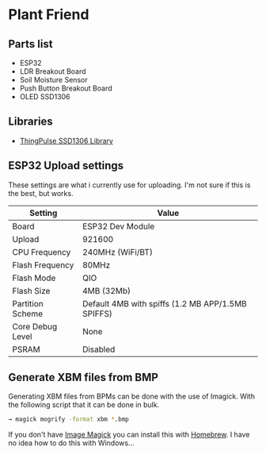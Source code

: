 # Plant Friend

## Parts list
- ESP32
- LDR Breakout Board
- Soil Moisture Sensor
- Push Button Breakout Board
- OLED SSD1306

## Libraries
- [ThingPulse SSD1306 Library](https://github.com/ThingPulse/esp8266-oled-ssd1306)

## ESP32 Upload settings
These settings are what i currently use for uploading. I'm not sure if this is the best, but works.

| Setting | Value |
| --- | --- |
| Board | ESP32 Dev Module |
| Upload | 921600 |
| CPU Frequency | 240MHz (WiFi/BT) |
| Flash Frequency | 80MHz |
| Flash Mode | QIO |
| Flash Size | 4MB (32Mb) |
| Partition Scheme | Default 4MB with spiffs (1.2 MB APP/1.5MB SPIFFS) |
| Core Debug Level | None |
| PSRAM | Disabled |

## Generate XBM files from BMP
Generating XBM files from BPMs can be done with the use of Imagick. With the following script that it can be done in bulk.

```zsh
→ magick mogrify -format xbm *.bmp
```

If you don't have [Image Magick](https://formulae.brew.sh/formula/imagemagick) you can install this with [Homebrew](https://brew.sh). I have no idea how to do this with Windows...
